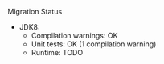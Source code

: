 Migration Status
- JDK8:
  - Compilation warnings: OK
  - Unit tests: OK (1 compilation warning)
  - Runtime: TODO